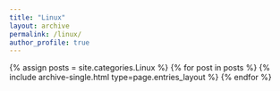 ```yaml
---
title: "Linux"
layout: archive
permalink: /linux/
author_profile: true
---
```


{% assign posts = site.categories.Linux %}
{% for post in posts %} {% include archive-single.html type=page.entries_layout %} {% endfor %}
